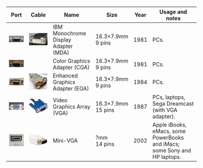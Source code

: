 | Port | Cable | Name | Size | Year | Usage and notes
|:----:|:-----:|------|------|------|----------------
| <img src="Video/mda.jpg" width="200"> | <img src="Video/mda_c.jpg" width="200"> | IBM Monochrome Display Adapter (MDA) | 16.3×7.9mm<br>9 pins | 1981 | PCs. | Monochrome monitor. | Uses DE-9 connector.
| <img src="Video/cga.jpg" width="200"> |  | Color Graphics Adapter (CGA) | 16.3×7.9mm<br>9 pins | 1981 | PCs. | Monitor. | Uses DE-9 connector.
| <img src="Video/ega.jpg" width="200"> | <img src="Video/ega_c.jpg" width="200"> | Enhanced Graphics Adapter (EGA) | 16.3×7.9mm<br>9 pins | 1984 | PCs. | Monitor. | Uses DE-9 connector.
| <img src="Video/vga.jpg" width="200"> | <img src="Video/vga_c.jpg" width="200"> | Video Graphics Array (VGA) | 16.3×7.9mm<br>15 pins | 1987 | PCs, laptops, Sega Dreamcast (with VGA adapter). | Monitor. | Uses DE-15 connector.
| <img src="Video/minivga.jpg" width="200"> | <img src="Video/minivga_c.jpg" width="200"> | Mini-VGA | ?mm<br>14 pins | 2002 | Apple iBooks, eMacs, some PowerBooks and iMacs; some Sony and HP laptops. | | 